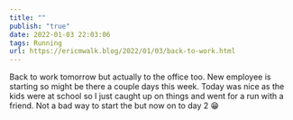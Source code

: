 ```yaml
---
title: ""
publish: "true"
date: 2022-01-03 22:03:06
tags: Running
url: https://ericmwalk.blog/2022/01/03/back-to-work.html
---
```


Back to work tomorrow but actually to the office too. New employee is starting so might be there a couple days this week. Today was nice as the kids were at school so I just caught up on things and went for a run with a friend. Not a bad way to start the but now on to day 2 😁